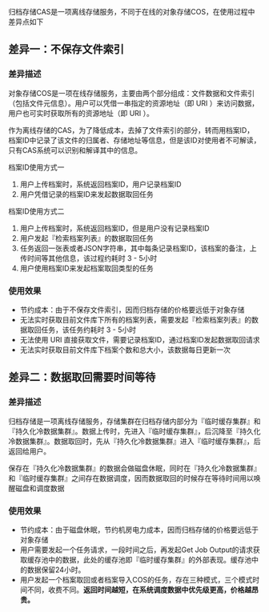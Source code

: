 归档存储CAS是一项离线存储服务，不同于在线的对象存储COS，在使用过程中差异点如下

## 差异一：不保存文件索引

### 差异描述

对象存储COS是一项在线存储服务，主要由两个部分组成：文件数据和文件索引（包括文件元信息）。用户可以凭借一串指定的资源地址（即 URI ）来访问数据，用户也可实时获取所有的资源地址（即 URI ）。

作为离线存储的CAS，为了降低成本，去掉了文件索引的部分，转而用档案ID，档案ID中记录了该文件的归属者、存储地址等信息，但是该ID对使用者不可解读，只有CAS系统可以识别和解译其中的信息。

档案ID使用方式一

1. 用户上传档案时，系统返回档案ID，用户记录档案ID
2. 用户凭借记录的档案ID来发起数据取回任务

档案ID使用方式二

1. 用户上传档案时，系统返回档案ID，但是用户没有记录档案ID
2. 用户发起『检索档案列表』的数据取回任务
3. 任务返回一张表或者JSON字符串，其中每条记录档案ID，该档案的备注，上传时间等其他信息，该过程约耗时 3 - 5小时
4. 用户使用档案ID来发起档案取回类型的任务

### 使用效果

- 节约成本：由于不保存文件索引，因而归档存储的价格要远低于对象存储
- 无法实时获取目前文件库下所有的档案列表，需要发起『检索档案列表』的数据取回任务，该任务约耗时 3 - 5小时
- 无法使用 URI 直接获取文件，需要记录档案ID，通过档案ID发起数据取回请求
- 无法实时获取目前文件库下档案个数和总大小，该数据每日更新一次
  [](http://imgcache.tce.fsphere.cn/image/mc.qcloudimg.com/static/img/46ce4d096dabbd260302b1dfeea26b76/f39b95eb-a595-43f8-88b8-809498d9dce1.png)

## 差异二：数据取回需要时间等待

### 差异描述

归档存储是一项离线存储服务，存储集群在归档存储内部分为『临时缓存集群』和『持久化冷数据集群』。数据上传时，先进入『临时缓存集群』，后沉降至『持久化冷数据集群』。数据取回时，先从『持久化冷数据集群』进入『临时缓存集群』，后返回给用户。

保存在『持久化冷数据集群』的数据会做磁盘休眠，同时在『持久化冷数据集群』和『临时缓存集群』之间存在数据调度，因而数据取回的时候存在等待时间用以唤醒磁盘和调度数据

### 使用效果

- 节约成本：由于磁盘休眠，节约机房电力成本，因而归档存储的价格要远低于对象存储
- 用户需要发起一个任务请求，一段时间之后，再发起Get Job Output的请求获取缓存池中的数据，此处的缓存池即『临时缓存集群』的外部表现。缓存池中的数据保留24小时。
- 用户发起一个档案取回或者档案导入COS的任务，存在三种模式，三个模式时间不同，收费不同。**返回时间越短，在系统调度数据中优先级更高，价格越昂贵。**
